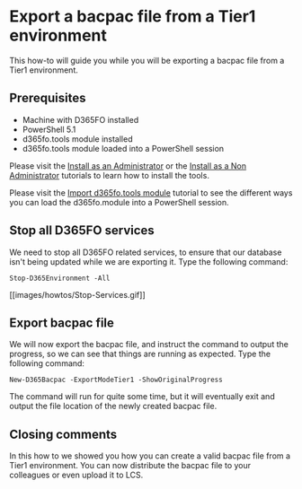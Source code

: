 ﻿# **Export a bacpac file from a Tier1 environment**

This how-to will guide you while you will be exporting a bacpac file from a Tier1 environment.

## **Prerequisites**
* Machine with D365FO installed
* PowerShell 5.1
* d365fo.tools module installed
* d365fo.tools module loaded into a PowerShell session

Please visit the [Install as an Administrator](https://github.com/d365collaborative/d365fo.tools/wiki/Tutorial-First-Time-Install-Administrator) or the [Install as a Non Administrator](https://github.com/d365collaborative/d365fo.tools/wiki/Tutorial-First-Time-Install-Non-Administrator) tutorials to learn how to install the tools.

Please visit the [Import d365fo.tools module](https://github.com/d365collaborative/d365fo.tools/wiki/Tutorial-First-Time-Import-Module) tutorial to see the different ways you can load the d365fo.module into a PowerShell session.

## **Stop all D365FO services**
We need to stop all D365FO related services, to ensure that our database isn't being updated while we are exporting it. Type the following command:

```
Stop-D365Environment -All
```

[[images/howtos/Stop-Services.gif]]

## **Export bacpac file**
We will now export the bacpac file, and instruct the command to output the progress, so we can see that things are running as expected. Type the following command:

```
New-D365Bacpac -ExportModeTier1 -ShowOriginalProgress
```

The command will run for quite some time, but it will eventually exit and output the file location of the newly created bacpac file.

## **Closing comments**
In this how to we showed you how you can create a valid bacpac file from a Tier1 environment. You can now distribute the bacpac file to your colleagues or even upload it to LCS.

